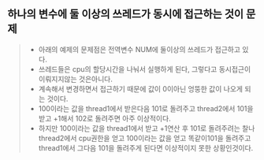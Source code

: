 ## 하나의 변수에 둘 이상의 쓰레드가 동시에 접근하는 것이 문제
> * 아래의 예제의 문제점은 전역변수 NUM에 둘이상의 쓰레드가 접근하고 있다.
> * 쓰레드들은 cpu의 할당시간을 나눠서 실행하게 된다, 그렇다고 동시접근이 이뤄지지않는 것은아니다.
> * 계속해서 변경하면서 접근하기 때문에 값이 0이아닌 엉뚱한 값이 나오게 되는 것이다.
> * 100이라는 값을 thread1에서 받은다음 101로 돌려주고 thread2에서 101을 받고 +1해서 102로 돌려주면 아주 이상적이다.
> * 하지만 100이라는 값을 thread1에서 받고 +1연산 후 101로 돌려주려는 찰나 thread2에서 cpu권한을 얻고 100이라는 값을 얻고 똑같이101을 돌려주고 thread1에서 그다음 101을 돌려주게 된다면 이상적이지 못한 상황인것이다.
